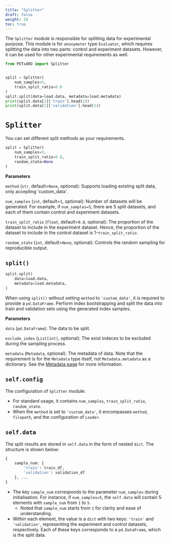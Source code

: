 ```yaml
---
title: "Splitter"
draft: false
weight: 18
toc: true
---
```


The `Splitter` module is responsible for splitting data for experimental purpose. This module is for `anonymeter` type `Evaluator`, which requires splitting the data into two parts: control and experiment datasets. However, it can be used for other experimental requirements as well.

```Python
from PETsARD import Splitter


split = Splitter(
    num_samples=5,
    train_split_ratio=0.8
)
split.split(data=load.data, metadata=load.metadata)
print(split.data[1]['train'].head(1))
print(split.data[1]['validation'].head(1))
```

# `Splitter`

You can set different split methods as your requirements.

```Python
split = Splitter(
    num_samples=5,
    train_split_ratio=0.8,
    random_state=None
)
```

**Parameters**

`method` (`str`, default=`None`, optional): Supports loading existing split data, only accepting 'custom_data'.

`num_samples` (`int`, default=`1`, optional): Number of datasets will be generated. For example, if `num_samples=5`, there are 5 split datasets, and each of them contain control and experiment datasets.

`train_split_ratio` (`float`, default=`0.8`, optional): The proportion of the dataset to include in the experiment dataset. Hence, the proportion of the dataset to include in the control dataset is 1-`train_split_ratio`.

`random_state` (`int`, default=`None`, optional): Controls the random sampling for reproducible output.

## `split()`

```Python
split.split(
    data=load.data,
    metadata=load.metadata,
)
```

When using `split()` without setting `method` to `'custom_data'`, it is required to provide a `pd.DataFrame`. Perform index bootstrapping and split the data into train and validation sets using the generated index samples.

**Parameters**

`data` (`pd.DataFrame`): The data to be split.

`exclude_index` (`List[int]`, optional): The exist indeces to be excluded during the sampling process.

`metadata` (`Metadata`, optional): The metadata of data. Note that the requirement is for the `Metadata` type itself, not `Metadata.metadata` as a dictionary. See the [Metadata page](PETsARD/docs/usage/05_metadata/) for more information.

## `self.config`

The configuration of `Splitter` module:

- For standard usage, it contains `num_samples`, `train_split_ratio`, `random_state`.
- When the `method` is set to `'custom_data'`, it encompasses `method`, `filepath`, and the configuration of `Loader`.

## `self.data`

The split results are stored in `self.data` in the form of nested `dict`. The structure is shown below:

```Python
{
    sample_num: {
        'train': train_df,
        'validation': validation_df
    }, ...
}
```

- The key `sample_num` corresponds to the parameter `num_samples` during initialisation. For instance, if `num_samples=5`, the `self.data` will contain 5 elements with `sample_num` from `1` to `5`.
  - Noted that `sample_num` starts from `1` for clarity and ease of understanding.
- Within each element, the value is a `dict` with two keys: `'train'` and `'validation'`, representing the experiment and control datasets, respectively. Each of these keys corresponds to a `pd.DataFrame`, which is the split data.
